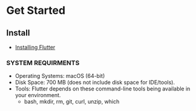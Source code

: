 # Get Started
## Install 
- [Installing Flutter](https://flutter.io/setup-macos/)
### SYSTEM REQUIRMENTS
- Operating Systems: macOS (64-bit)
- Disk Space: 700 MB (does not include disk space for IDE/tools).
- Tools: Flutter depends on these command-line tools being available in your environment.
    - bash, mkdir, rm, git, curl, unzip, which

